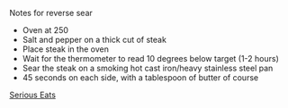 Notes for reverse sear
 - Oven at 250
 - Salt and pepper on a thick cut of steak
 - Place steak in the oven
 - Wait for the thermometer to read 10 degrees below target (1-2 hours)
 - Sear the steak on a smoking hot cast iron/heavy stainless steel pan
 - 45 seconds on each side, with a tablespoon of butter of course
 
[Serious Eats](https://www.seriouseats.com/2017/03/how-to-reverse-sear-best-way-to-cook-steak.html)
